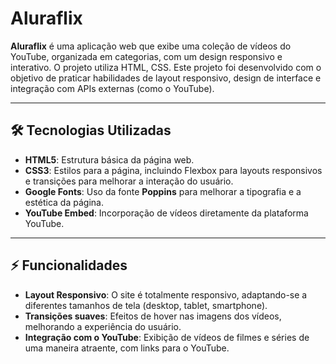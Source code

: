 # Aluraflix

**Aluraflix** é uma aplicação web que exibe uma coleção de vídeos do YouTube, organizada em categorias, com um design responsivo e interativo. O projeto utiliza HTML, CSS. Este projeto foi desenvolvido com o objetivo de praticar habilidades de layout responsivo, design de interface e integração com APIs externas (como o YouTube).

---

## 🛠 Tecnologias Utilizadas

- **HTML5**: Estrutura básica da página web.
- **CSS3**: Estilos para a página, incluindo Flexbox para layouts responsivos e transições para melhorar a interação do usuário.
- **Google Fonts**: Uso da fonte **Poppins** para melhorar a tipografia e a estética da página.
- **YouTube Embed**: Incorporação de vídeos diretamente da plataforma YouTube.

---

## ⚡ Funcionalidades

- **Layout Responsivo**: O site é totalmente responsivo, adaptando-se a diferentes tamanhos de tela (desktop, tablet, smartphone).
- **Transições suaves**: Efeitos de hover nas imagens dos vídeos, melhorando a experiência do usuário.
- **Integração com o YouTube**: Exibição de vídeos de filmes e séries de uma maneira atraente, com links para o YouTube.

